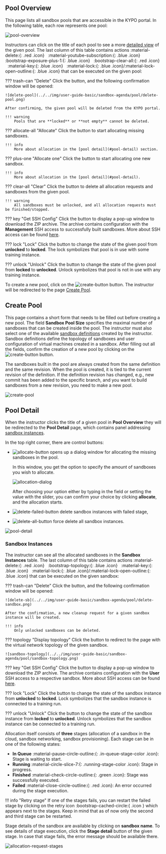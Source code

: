 ## Pool Overview

This page lists all sandbox pools that are accessible in the KYPO portal. In the following table, each row represents one pool: 

![pool-overview](../../img/user-guide-basic/sandbox-agenda/pool/pool-overview.png)

Instructors can click on the title of each pool to see a more [detailed view](#pool-detail) of the given pool. The last column of this table contains actions :material-delete:{: .red .icon} &nbsp; :material-youtube-subscription:{: .blue .icon} &nbsp; :bootstrap-exposure-plus-1:{: .blue .icon} &nbsp; :bootstrap-clear-all:{: .red .icon} &nbsp; :material-key:{: .blue .icon} &nbsp; :material-lock:{: .blue .icon}/:material-lock-open-outline:{: .blue .icon} that can be executed on the given pool: 

??? trash-can "Delete"
    Click the button, and the following confirmation window will be opened:

    ![delete-pool](../../img/user-guide-basic/sandbox-agenda/pool/delete-pool.png)

    After confirming, the given pool will be deleted from the KYPO portal.

    !!! warning
        Pools that are **locked** or **not empty** cannot be deleted.


??? allocate-all "Allocate"
    Click the button to start allocating missing sandboxes.

    !!! info 
        More about allocation in the [pool detail](#pool-detail) section. 

??? plus-one "Allocate one"
    Click the button to start allocating one new sandbox.

    !!! info 
        More about allocation in the [pool detail](#pool-detail).

??? clear-all "Clear"
    Click the button to delete all allocation requests and sandboxes from the given pool.

    !!! warning
        All sandboxes must be unlocked, and all allocation requests must be finished/stopped.   

??? key "Get SSH Config"
    Click the button to display a pop-up window to download the ZIP archive. The archive contains configuration with the **Management** SSH access to successfully built sandboxes. More about SSH access can be found [here](../../user-guide-advanced/sandboxes/sandbox-access.md).


??? lock "Lock"
    Click the button to change the state of the given pool from **unlocked** to **locked**. The lock symbolizes that pool is in use with some training instance.

??? unlock "Unlock"
    Click the button to change the state of the given pool from **locked** to **unlocked**. Unlock symbolizes that pool is not in use with any training instance.   

 To create a new pool, click on the ![create-button](../../img/buttons/create-button.png) button. The instructor will be redirected to the page [Create Pool](#create-pool).


## Create Pool
This page contains a short form that needs to be filled out before creating a new pool. The field **Sandbox Pool Size** specifies the maximal number of sandboxes that can be created inside the pool. The instructor must also select one of the available [sandbox definitions](./sandbox-definition.md) created by the instructor. Sandbox definitions define the topology of sandboxes and user configuration of virtual machines created in a sandbox. After filling out all the fields, confirm the creation of a new pool by clicking on the ![create-button](../../img/buttons/create-button.png) button. 

The sandboxes built in the pool are always created from the same definition and the same revision. When the pool is created, it is tied to the current revision of the definition. If the definition revision has changed, e.g., new commit has been added to the specific branch, and you want to build sandboxes from a new revision, you need to make a new pool.
 
![create-pool](../../img/user-guide-basic/sandbox-agenda/pool/create-pool.png)


## Pool Detail
When the instructor clicks the title of a given pool in **Pool Overview** they will be redirected to the **Pool Detail** page, which contains panel addressing [sandbox instances](#sandbox-instances).

In the top right corner, there are control buttons:

 * ![allocate-button](../../img/buttons/allocate-some-button.png) opens up a dialog window for allocating the missing sandboxes in the pool.
    
    
    In this window, you get the option to specify the amount of sandboxes you wish to allocate. 

    ![allocation-dialog](../../img/user-guide-basic/sandbox-agenda/pool/allocation-dialog.png)

    
    After choosing your option either by typing in the field or setting the value with the slider, you can confirm your choice by clicking **allocate**, and the allocation starts.


 * ![delete-failed-button](../../img/buttons/delete-failed-button.png) delete sandbox instances with failed stage,
 * ![delete-all-button](../../img/buttons/delete-all-button.png) force delete all sandbox instances.

![pool-detail](../../img/user-guide-basic/sandbox-agenda/pool/pool-detail.png)

### Sandbox Instances

The instructor can see all the allocated sandboxes in the **Sandbox Instances** table. The last column of this table contains actions :material-delete:{: .red .icon} &nbsp; :bootstrap-topology:{: .blue .icon} &nbsp; :material-key:{: .blue .icon} &nbsp; :material-lock:{: .blue .icon}/:material-lock-open-outline:{: .blue .icon} that can be executed on the given sandbox:

??? trash-can "Delete"
    Click the button, and the following confirmation window will be opened:

    ![delete-sb](../../img/user-guide-basic/sandbox-agenda/pool/delete-sandbox.png)

    After the confirmation, a new cleanup request for a given sandbox instance will be created.

    !!! info 
        Only unlocked sandboxes can be deleted.

??? topology "Display topology"
    Click the button to redirect to the page with the virtual network topology of the given sandbox.

    ![sandbox-topology](../../img/user-guide-basic/sandbox-agenda/pool/sandbox-topology.png)

??? key "Get SSH Config"
    Click the button to display a pop-up window to download the ZIP archive. The archive contains configuration with the **User** SSH access to a respective sandbox. More about SSH access can be found [here](../../user-guide-advanced/sandboxes/sandbox-access.md).

??? lock "Lock"
    Click the button to change the state of the sandbox instance from **unlocked** to **locked**. Lock symbolizes that the sandbox instance is connected to a training run. 

??? unlock "Unlock"
    Click the button to change the state of the sandbox instance from **locked** to **unlocked**. Unlock symbolizes that the sandbox instance can be connected to a training run. 

Allocation itself consists of **three** stages (allocation of a sandbox in the cloud, sandbox networking, sandbox provisioning). Each stage can be in one of the following states:

* **In Queue** :material-pause-circle-outline:{: .in-queue-stage-color .icon}: Stage is waiting to start.
* **Running** :material-circle-slice-7:{: .running-stage-color .icon}: Stage in progress.
* **Finished** :material-check-circle-outline:{: .green .icon}:  Stage was successfully executed.
* **Failed** :material-close-circle-outline:{: .red .icon}: An error occurred during the stage execution. 

!!! info "Retry stage"
    If one of the stages fails, you can restart the failed stage by clicking on the retry icon :bootstrap-cached-circle:{ .icon } which appears next to the stages. Keep in mind that as of now only the second and third stage can be restarted.

Stage details of the sandbox are available by clicking on **sandbox name**. To see details of stage execution, click the **Stage detail** button of the given stage. In case that stage fails, the error message should be available there.

![allocation-request-stages](../../img/user-guide-basic/sandbox-agenda/pool/allocation-request-stages.png)
